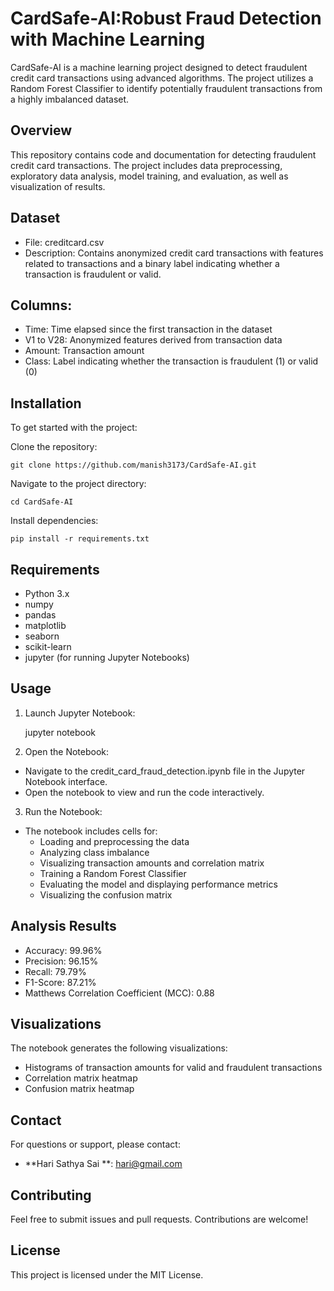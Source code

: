 # CardSafe-AI:Robust Fraud Detection with Machine Learning



CardSafe-AI is a machine learning project designed to detect fraudulent credit card transactions using advanced algorithms. The project utilizes a Random Forest Classifier to identify potentially fraudulent transactions from a highly imbalanced dataset.

## Overview
This repository contains code and documentation for detecting fraudulent credit card transactions. The project includes data preprocessing, exploratory data analysis, model training, and evaluation, as well as visualization of results.

## Dataset

- File: creditcard.csv
- Description: Contains anonymized credit card transactions with features related to transactions and a binary label 
 indicating whether a transaction is fraudulent or valid.

## Columns:

- Time: Time elapsed since the first transaction in the dataset
- V1 to V28: Anonymized features derived from transaction data
- Amount: Transaction amount
- Class: Label indicating whether the transaction is fraudulent (1) or valid (0)

## Installation
To get started with the project:

Clone the repository:

    git clone https://github.com/manish3173/CardSafe-AI.git
Navigate to the project directory:


    cd CardSafe-AI
Install dependencies:


    pip install -r requirements.txt


## Requirements
- Python 3.x
- numpy
- pandas
- matplotlib
- seaborn
- scikit-learn
- jupyter (for running Jupyter Notebooks)

## Usage
1. Launch Jupyter Notebook:

   jupyter notebook
   
3. Open the Notebook:

- Navigate to the credit_card_fraud_detection.ipynb file in the Jupyter Notebook interface.
- Open the notebook to view and run the code interactively.
  
3. Run the Notebook:

- The notebook includes cells for:
  - Loading and preprocessing the data
  - Analyzing class imbalance
  - Visualizing transaction amounts and correlation matrix
  - Training a Random Forest Classifier
  - Evaluating the model and displaying performance metrics
  - Visualizing the confusion matrix

## Analysis Results
- Accuracy: 99.96%
- Precision: 96.15%
- Recall: 79.79%
- F1-Score: 87.21%
- Matthews Correlation Coefficient (MCC): 0.88

## Visualizations

The notebook generates the following visualizations:

- Histograms of transaction amounts for valid and fraudulent transactions
- Correlation matrix heatmap
- Confusion matrix heatmap

## Contact
For questions or support, please contact:

- **Hari Sathya Sai **: [hari@gmail.com](mailto:hari@gmail.com)
  
## Contributing
Feel free to submit issues and pull requests. Contributions are welcome!


## License
This project is licensed under the MIT License.
